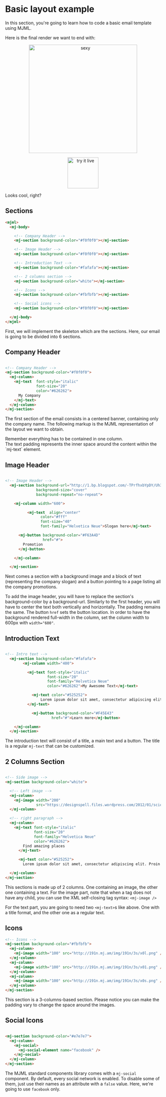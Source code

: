 
# Basic layout example

In this section, you're going to learn how to code a basic email template using MJML.

Here is the final render we want to end with:

<p align="center">
  <a href="http://mjml.io/try-it-live/templates/hello-world"><img width="350px" src="https://cloud.githubusercontent.com/assets/6558790/12779864/d9c20556-ca6a-11e5-9007-d40ac89c5088.png" alt="sexy"></a>
</p>

<p align="center">
  <a href="/try-it-live/templates/basic"><img width="100px" src="https://mjml.io/assets/img/svg/TRYITLIVE.svg" alt="try it live" /></a>
</p>

Looks cool, right?

## Sections

``` html
<mjml>
  <mj-body>

    <!-- Company Header -->
    <mj-section background-color="#f0f0f0"></mj-section>

    <!-- Image Header -->
    <mj-section background-color="#f0f0f0"></mj-section>

    <!-- Introduction Text -->
    <mj-section background-color="#fafafa"></mj-section>

    <!-- 2 columns section -->
    <mj-section background-color="white"></mj-section>

    <!-- Icons -->
    <mj-section background-color="#fbfbfb"></mj-section>

    <!-- Social icons -->
    <mj-section background-color="#f0f0f0"></mj-section>

  </mj-body>
</mjml>
```
First, we will implement the skeleton which are the sections. Here, our email is going to be divided into 6 sections.

## Company Header

``` html

<!-- Company Header -->
<mj-section background-color="#f0f0f0">
  <mj-column>
    <mj-text  font-style="italic"
              font-size="20"
              color="#626262">
      My Company
    </mj-text>
  </mj-column>
</mj-section>

```
The first section of the email consists in a centered banner, containing only the company name. The following markup is the MJML representation of the layout we want to obtain.

<aside class="notice">
Remember everything has to be contained in one column.
</aside>
The text padding represents the inner space around the content within the `mj-text` element.

## Image Header

``` html

<!-- Image Header -->
  <mj-section background-url="http://1.bp.blogspot.com/-TPrfhxbYpDY/Uh3Refzk02I/AAAAAAAALw8/5sUJ0UUGYuw/s1600/New+York+in+The+1960's+-+70's+(2).jpg"
              background-size="cover"
              background-repeat="no-repeat">

    <mj-column width="600">

		  <mj-text  align="center"
                color="#fff"
                font-size="40"
                font-family="Helvetica Neue">Slogan here</mj-text>

      <mj-button background-color="#F63A4D"
                 href="#">
      	Promotion
      </mj-button>

    </mj-column>

  </mj-section>

```
Next comes a section with a background image and a block of text (representing the company slogan) and a button pointing to a page listing all the company promotions.

To add the image header, you will have to replace the section's background-color by a background-url.
Similarly to the first header, you will have to center the text both vertically and horizontally.
The padding remains the same.
The button `href` sets the button location.
In order to have the background rendered full-width in the column, set the column width to 600px with `width="600"`.

## Introduction Text

``` html

<!-- Intro text -->
  <mj-section background-color="#fafafa">
    	<mj-column width="400">

          <mj-text font-style="italic"
                   font-size="20"
                   font-family="Helvetica Neue"
                   color="#626262">My Awesome Text</mj-text>

      		<mj-text color="#525252">
          		Lorem ipsum dolor sit amet, consectetur adipiscing elit. Proin rutrum enim eget magna efficitur, eu semper augue semper. Aliquam erat volutpat. Cras id dui lectus. Vestibulum sed finibus lectus, sit amet suscipit nibh. Proin nec commodo purus. Sed eget nulla elit. Nulla aliquet mollis faucibus.
          </mj-text>

        	<mj-button background-color="#F45E43"
                     href="#">Learn more</mj-button>

    </mj-column>
  </mj-section>

```

The introduction text will consist of a title, a main text and a button.
The title is a regular `mj-text` that can be customized.

## 2 Columns Section

``` html

<!-- Side image -->
<mj-section background-color="white">

  <!-- Left image -->
  <mj-column>
    <mj-image width="200"
              src="https://designspell.files.wordpress.com/2012/01/sciolino-paris-bw.jpg" />
  </mj-column>

  <!-- right paragraph -->
  <mj-column>
    <mj-text font-style="italic"
             font-size="20"
             font-family="Helvetica Neue"
             color="#626262">
        Find amazing places
      </mj-text>

      <mj-text color="#525252">
        Lorem ipsum dolor sit amet, consectetur adipiscing elit. Proin rutrum enim eget magna efficitur, eu semper augue semper. Aliquam erat volutpat. Cras id dui lectus. Vestibulum sed finibus lectus.</mj-text>

  </mj-column>
</mj-section>

```

This sections is made up of 2 columns. One containing an image, the other one containing a text.
For the image part, note that when a tag does not have any child, you can use the XML self-closing tag syntax:
`<mj-image />`

For the text part, you are going to need two `<mj-text>`s like above. One with a title format, and the other one as a regular text.

## Icons

``` html
<!-- Icons -->
<mj-section background-color="#fbfbfb">
  <mj-column>
    <mj-image width="100" src="http://191n.mj.am/img/191n/3s/x0l.png" />
  </mj-column>
  <mj-column>
    <mj-image width="100" src="http://191n.mj.am/img/191n/3s/x01.png" />
  </mj-column>
  <mj-column>
    <mj-image width="100" src="http://191n.mj.am/img/191n/3s/x0s.png" />
  </mj-column>
</mj-section>
```
This section is a 3-columns-based section. Please notice you can make the padding vary to change the space around the images.


## Social Icons

``` html

<mj-section background-color="#e7e7e7">
  <mj-column>
    <mj-social>
      <mj-social-element name="facebook" />
    </mj-social>
  </mj-column>
</mj-section>

```
The MJML standard components library comes with a `mj-social` component. By default, every social network is enabled. To disable some of them, just use their names as an attribute with a `false` value. Here, we're going to use `facebook` only.
